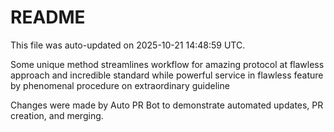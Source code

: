 # README

This file was auto-updated on 2025-10-21 14:48:59 UTC.

Some unique method streamlines workflow for amazing protocol at flawless approach and incredible standard while powerful service in flawless feature by phenomenal procedure on extraordinary guideline

Changes were made by Auto PR Bot to demonstrate automated updates, PR creation, and merging.
